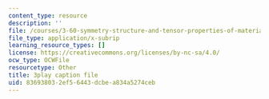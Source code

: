 ```yaml
---
content_type: resource
description: ''
file: /courses/3-60-symmetry-structure-and-tensor-properties-of-materials-fall-2005/836938032ef56443dcbea834a5274ceb_XYKEtZiierI.srt
file_type: application/x-subrip
learning_resource_types: []
license: https://creativecommons.org/licenses/by-nc-sa/4.0/
ocw_type: OCWFile
resourcetype: Other
title: 3play caption file
uid: 83693803-2ef5-6443-dcbe-a834a5274ceb
---
```

